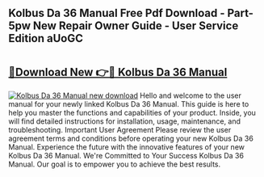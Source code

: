 ## Kolbus Da 36 Manual Free Pdf Download - Part-5pw New Repair Owner Guide - User Service Edition aUoGC

# <h2><a href="http://bc59815.oget.top/?id=Kolbus+Da+36+Manual">🔗Download New 👉🔴 Kolbus Da 36 Manual</a></h2>

[![Kolbus Da 36 Manual new download](https://i.imgur.com/5g1atiW.png)](http://bc59815.oget.top/?id=Kolbus+Da+36+Manual)
Hello and welcome to the user manual for your newly linked Kolbus Da 36 Manual. This guide is here to help you master the functions and capabilities of your product. Inside, you will find detailed instructions for installation, usage, maintenance, and troubleshooting. Important User Agreement Please review the user agreement terms and conditions before operating your new Kolbus Da 36 Manual. Experience the future with the innovative features of your new Kolbus Da 36 Manual. We're Committed to Your Success Kolbus Da 36 Manual. Our goal is to empower you to achieve the best results.
